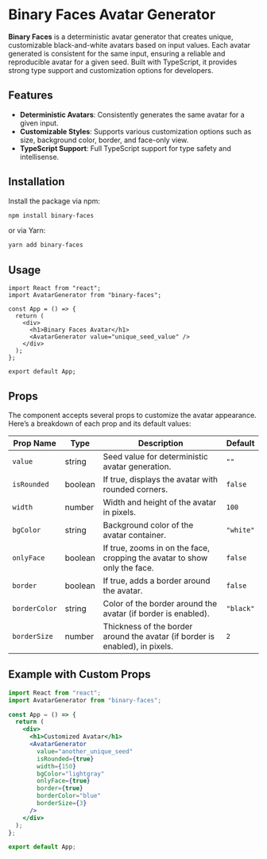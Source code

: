# Binary Faces Avatar Generator

**Binary Faces** is a deterministic avatar generator that creates unique, customizable black-and-white avatars based on input values. Each avatar generated is consistent for the same input, ensuring a reliable and reproducible avatar for a given seed. Built with TypeScript, it provides strong type support and customization options for developers.

## Features

- **Deterministic Avatars**: Consistently generates the same avatar for a given input.
- **Customizable Styles**: Supports various customization options such as size, background color, border, and face-only view.
- **TypeScript Support**: Full TypeScript support for type safety and intellisense.

## Installation

Install the package via npm:

```bash
npm install binary-faces
```

or via Yarn:

```bash
yarn add binary-faces
```

## Usage

```tsx
import React from "react";
import AvatarGenerator from "binary-faces";

const App = () => {
  return (
    <div>
      <h1>Binary Faces Avatar</h1>
      <AvatarGenerator value="unique_seed_value" />
    </div>
  );
};

export default App;
```

## Props

The component accepts several props to customize the avatar appearance. Here’s a breakdown of each prop and its default values:

| Prop Name      | Type    | Description                                                                    | Default    |
|----------------|---------|--------------------------------------------------------------------------------|------------|
| `value`        | string  | Seed value for deterministic avatar generation.                                | `""`       |
| `isRounded`    | boolean | If true, displays the avatar with rounded corners.                             | `false`    |
| `width`        | number  | Width and height of the avatar in pixels.                                      | `100`      |
| `bgColor`      | string  | Background color of the avatar container.                                      | `"white"`  |
| `onlyFace`     | boolean | If true, zooms in on the face, cropping the avatar to show only the face.      | `false`    |
| `border`       | boolean | If true, adds a border around the avatar.                                      | `false`    |
| `borderColor`  | string  | Color of the border around the avatar (if border is enabled).                  | `"black"`  |
| `borderSize`   | number  | Thickness of the border around the avatar (if border is enabled), in pixels.   | `2`        |

## Example with Custom Props

```jsx
import React from "react";
import AvatarGenerator from "binary-faces";

const App = () => {
  return (
    <div>
      <h1>Customized Avatar</h1>
      <AvatarGenerator 
        value="another_unique_seed"
        isRounded={true}
        width={150}
        bgColor="lightgray"
        onlyFace={true}
        border={true}
        borderColor="blue"
        borderSize={3}
      />
    </div>
  );
};

export default App;

```
